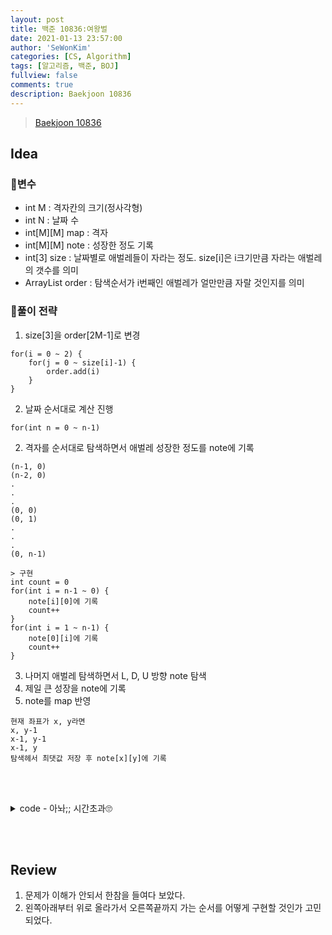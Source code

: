 ```yaml
---
layout: post
title: 백준 10836:여왕벌
date: 2021-01-13 23:57:00
author: 'SeWonKim'
categories: [CS, Algorithm]
tags: [알고리즘, 백준, BOJ]
fullview: false
comments: true
description: Baekjoon 10836
---
```


> [Baekjoon 10836](https://www.acmicpc.net/problem/10836)

## Idea

### 🥚변수

- int M : 격자칸의 크기(정사각형)
- int N : 날짜 수
- int[M][M] map : 격자
- int[M][M] note : 성장한 정도 기록
- int[3] size : 날짜별로 애벌레들이 자라는 정도. size[i]은 i크기만큼 자라는 애벌레의 갯수를 의미
- ArrayList<Integer> order : 탐색순서가 i번째인 애벌레가 얼만만큼 자랄 것인지를 의미

### 🍳풀이 전략

1. size[3]을 order[2M-1]로 변경

```
for(i = 0 ~ 2) {
    for(j = 0 ~ size[i]-1) {
        order.add(i)
    }
}
```

2. 날짜 순서대로 계산 진행
   
```
for(int n = 0 ~ n-1)
```

2. 격자를 순서대로 탐색하면서 애벌레 성장한 정도를 note에 기록

```
(n-1, 0)
(n-2, 0)
.
.
.
(0, 0)
(0, 1)
.
.
.
(0, n-1)

> 구현
int count = 0
for(int i = n-1 ~ 0) {
    note[i][0]에 기록
    count++
}
for(int i = 1 ~ n-1) {
    note[0][i]에 기록
    count++
}

```

3. 나머지 애벌레 탐색하면서 L, D, U 방향 note 탐색
4. 제일 큰 성장을 note에 기록
5. note를 map 반영

```
현재 좌표가 x, y라면
x, y-1
x-1, y-1
x-1, y
탐색헤서 최댓값 저장 후 note[x][y]에 기록
```
 
&nbsp;  
&nbsp;


<details>
<summary>code - 아놔;; 시간초과🙄</summary>
<div markdown="1">

- M최대가 700, N최대가 백만이므로 많이 돌아봐야 5천만번 반복문 돌리는데... 이게 안되나...?

```java
import java.io.*;
import java.util.*;

public class Main {
    public static void main(String[] args) throws Exception{
        BufferedReader br = new BufferedReader(new InputStreamReader(System.in));
        StringTokenizer st = new StringTokenizer(br.readLine(), " ");
        int M = Integer.parseInt(st.nextToken());
        int N = Integer.parseInt(st.nextToken());
        int[][] map = new int[M][M];
        int[][] note = new int[M][M];
        int[] size = new int[3];
        ArrayList<Integer> order = new ArrayList<Integer>();

        // map init
        for (int i = 0; i < M; i++) {
            Arrays.fill(map[i], 1);
        }

        for (int i = 0; i < N; i++) {
            order.clear();
            st = new StringTokenizer(br.readLine(), " ");
            for (int j = 0; j < 3; j++) {
                size[j] = Integer.parseInt(st.nextToken());
                if(size[j] == 0) continue;
                for (int k = 0; k < size[j]; k++) {
                    order.add(j);
                }
            }

            // 왼쪽, 위쪽 먼저 계산
            int count = 0;
            for (int r = M-1; r >= 0; r--) {
                note[r][0] = order.get(count++);
            }
            for (int c = 1; c < M; c++) {
                note[0][c] = order.get(count++);
            }

            // 나머지 계산
            for (int r = 1; r < M; r++) {
                for (int c = 1; c <M; c++) {
                    int maxSize = Integer.MIN_VALUE;
                    maxSize = Math.max(maxSize, note[r-1][c]);
                    maxSize = Math.max(maxSize, note[r][c-1]);
                    maxSize = Math.max(maxSize, note[r-1][c-1]);
                    note[r][c] = maxSize;
                }
            }

            // note를 map에 반영
            for (int r = 0; r < M; r++) {
                for (int c = 0; c < M; c++) {
                    map[r][c] += note[r][c];
                }
            }
        } // end for i

        for (int r = 0; r < M; r++) {
            for (int c = 0; c < M; c++) {
                System.out.print(map[r][c] + " ");
            }
            System.out.println();
        }
    }
}

```

</div>
</details>

&nbsp;  
&nbsp;

## Review

1. 문제가 이해가 안되서 한참을 들여다 보았다.
2. 왼쪽아래부터 위로 올라가서 오른쪽끝까지 가는 순서를 어떻게 구현할 것인가 고민되었다.

&nbsp;  
&nbsp;
